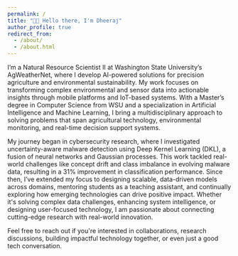 ```yaml
---
permalink: /
title: "👋🏼 Hello there, I'm Dheeraj"
author_profile: true
redirect_from: 
  - /about/
  - /about.html
---
```


I’m a Natural Resource Scientist II at Washington State University’s AgWeatherNet, where I develop AI-powered solutions for precision agriculture and environmental sustainability. My work focuses on transforming complex environmental and sensor data into actionable insights through mobile platforms and IoT-based systems. With a Master’s degree in Computer Science from WSU and a specialization in Artificial Intelligence and Machine Learning, I bring a multidisciplinary approach to solving problems that span agricultural technology, environmental monitoring, and real-time decision support systems.

My journey began in cybersecurity research, where I investigated uncertainty-aware malware detection using Deep Kernel Learning (DKL), a fusion of neural networks and Gaussian processes. This work tackled real-world challenges like concept drift and class imbalance in evolving malware data, resulting in a 31% improvement in classification performance. Since then, I’ve extended my focus to designing scalable, data-driven models across domains, mentoring students as a teaching assistant, and continually exploring how emerging technologies can drive positive impact. Whether it's solving complex data challenges, enhancing system intelligence, or designing user-focused technology, I am passionate about connecting cutting-edge research with real-world innovation.

Feel free to reach out if you're interested in collaborations, research discussions, building impactful technology together, or even just a good tech conversation.